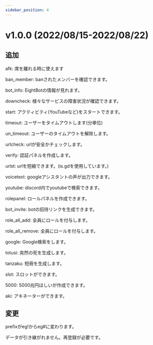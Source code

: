 ```yaml
---
sidebar_position: 4
---
```

# v1.0.0 (2022/08/15-2022/08/22)
## 追加
afk: 席を離れる時に使えます

ban_member: banされたメンバーを確認できます。

bot_info: EightBotの情報が見れます。

downcheck: 様々なサービスの障害状況が確認できます。

start: アクティビティ(YouTubeなど)をスタートできます。

timeout: ユーザーをタイムアウトします(分単位)

un_timeout: ユーザーのタイムアウトを解除します。

urlcheck: urlが安全かチェックします。

verify: 認証パネルを作成します。

urlst: urlを短縮できます。(is.gdを使用しています。)

voicetext: googleアシスタントの声が出力できます。

youtube: discord内でyoutubeで検索できます。

rolepanel: ロールパネルを作成できます。

bot_invite: botの招待リンクを生成できます。

role_all_add: 全員にロールを付与します。

role_all_remove: 全員にロールを付与します。

google: Google検索をします。

totusi: 突然の死を生成します。

tanzaku: 短冊を生成します。

slot: スロットができます。

5000: 5000兆円ほしいが作成できます。

aki: アキネーターができます。
## 変更
prefixがeg!からeg#に変わります。

データが引き継がれません。再登録が必要です。
